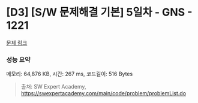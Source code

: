# [D3] [S/W 문제해결 기본] 5일차 - GNS - 1221 

[문제 링크](https://swexpertacademy.com/main/code/problem/problemDetail.do?contestProbId=AV14jJh6ACYCFAYD) 

### 성능 요약

메모리: 64,876 KB, 시간: 267 ms, 코드길이: 516 Bytes



> 출처: SW Expert Academy, https://swexpertacademy.com/main/code/problem/problemList.do